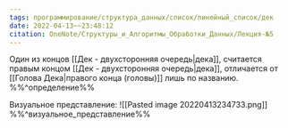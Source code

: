 ```yaml
---
tags: программирование/структура_данных/список/линейный_список/дек
date: 2022-04-13~~23:48:12
citation: OneNote/Структуры_и_Алгоритмы_Обработки_Данных/Лекция-№5
---
```

Один из концов [[Дек - двухсторонняя очередь|дека]], считается правым концом [[Дек - двухсторонняя очередь|дека]], отличается от [[Голова Дека|правого конца (головы)]] лишь по названию.
%%^определение%%

Визуальное представление:
![[Pasted image 20220413234733.png]]
%%^визуальное_представление%%